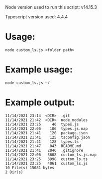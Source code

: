 Node version used to run this script: v14.15.3

Typescript version used: 4.4.4

# Usage:
```
node custom_ls.js <folder path>
```
# Example usage:
```
node custom_ls.js ~/
```
# Example output:

```
11/14/2021 23:14  <DIR>  .git
11/14/2021 21:42  <DIR>  node_modules
11/14/2021 23:25     46  types.js
11/14/2021 22:06    106  types.js.map
11/14/2021 21:41    120  package.json
11/14/2021 21:41    125  tsconfig.json
11/14/2021 21:41    128  types.ts
11/14/2021 21:47    843  README.md
11/14/2021 21:41   2046  .gitignore
11/14/2021 22:06   3608  custom_ls.js.map
11/14/2021 23:25   3998  custom_ls.ts
11/14/2021 23:25   4061  custom_ls.js
10 File(s) 15081 bytes
2 Dir(s)
```